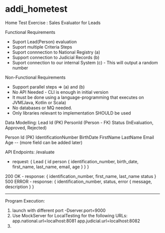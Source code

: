 # addi_hometest
Home Test Exercise : Sales Evaluator for Leads

Functional Requirements
- Suport Lead(Person) evaluation
- Suport multiple Criteria Steps
- Suport connnection to National Registry (a)
- Support connection to Judicial Records (b)
- Suport connection to our internal System (c) - This will output a random number

Non-Functional Requirements
- Support parallel steps => (a) and (b)
- No API Needed - CLI is enough in initial version
- It must be done using a language-programming that executes on JVM(Java, Kotlin or Scala)
- No databases or MQ needed.
- Only libraries relevant to implementation SHOULD be used

Data Modelling:
Lead
    Id (PK)
    PersonId (Person - FK)
    Status (InEvaluation, Approved, Rejected)

Person
    Id (PK)
    IdentificationNumber
    BirthDate
    FirstName
    LastName
    Email
    Age -- (more field can be added later)

API Endpoints:
/evaluate
- request:
  {
      Lead {
         id
         person {
              identification_number,
              birth_date,
              first_name,
              last_name,
              email,
              age
         }
        }
    }

200 OK
        - response:
                {
                    identification_number,
                    first_name,
                    last_name
                    status
                }
500 ERROR
       - response:
               {
                    identification_number,
                    status,
                    error {
                        message,
                        description
                    }
               }

*****************

Program Execution:
1. launch with different port
-Dserver.port=9000 
2. Use MockServer for LocalTesting for the following URLs:
app.national.url=localhost:8081
app.judicial.url=localhost:8082
3. 